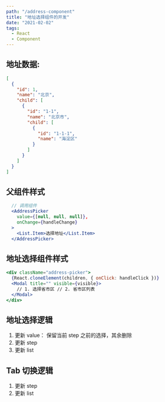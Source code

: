 ```yaml
---
path: "/address-component"
title: "地址选择组件的开发"
date: "2021-02-02"
tags:
  - React
  - Component
---
```


## 地址数据:

```json
[
  {
    "id": 1,
    "name": "北京",
    "child": [
      {
        "id": "1-1",
        "name": "北京市",
        "child": [
          {
            "id": "1-1-1",
            "name": "海淀区"
          }
        ]
      }
    ]
  }
]
```

## 父组件样式

```jsx
  // 调用组件
  <AddressPicker
    value={[null, null, null]},
    onChange={handleChange}
  >
    <List.Item>选择地址</List.Item>
  </AddressPicker>
```

## 地址选择组件样式

```jsx
<div className="address-picker">
  {React.cloneElement(children, { onClick: handleClick })}
  <Modal title="" visible={visible}>
    // 1. 选择省市区 // 2. 省市区列表
  </Modal>
</div>
```

## 地址选择逻辑

1. 更新 value： 保留当前 step 之前的选择，其余删除
2. 更新 step
3. 更新 list

## Tab 切换逻辑

1. 更新 step
2. 更新 list
